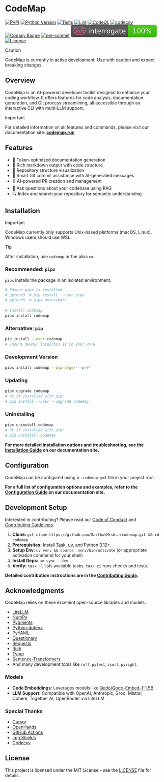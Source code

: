 # CodeMap

[![PyPI](https://img.shields.io/pypi/v/codemap)](https://pypi.org/project/codemap/)
[![Python Version](https://img.shields.io/badge/python-3.12-blue.svg)](https://www.python.org/)
[![Tests](https://github.com/SarthakMishra/codemap/actions/workflows/tests.yml/badge.svg)](https://github.com/SarthakMishra/code-map/actions/workflows/tests.yml)
[![Lint](https://github.com/SarthakMishra/codemap/actions/workflows/lint.yml/badge.svg)](https://github.com/SarthakMishra/codemap/actions/workflows/lint.yml)
[![CodeQL](https://github.com/SarthakMishra/codemap/actions/workflows/github-code-scanning/codeql/badge.svg)](https://github.com/SarthakMishra/codemap/actions/workflows/github-code-scanning/codeql)
[![codecov](https://codecov.io/gh/SarthakMishra/codemap/branch/main/graph/badge.svg)](https://codecov.io/gh/SarthakMishra/codemap)
[![Codacy Badge](https://app.codacy.com/project/badge/Grade/95d85720e3a14494abf27b5d2070d92f)](https://app.codacy.com/gh/SarthakMishra/codemap/dashboard?utm_source=gh&utm_medium=referral&utm_content=&utm_campaign=Badge_grade)
[![pre-commit](https://img.shields.io/badge/pre--commit-enabled-brightgreen?logo=pre-commit&logoColor=white)](https://github.com/pre-commit/pre-commit)
[![Interrogate](docs/assets/interrogate_badge.svg)](https://interrogate.readthedocs.io/en/latest/)
[![License](https://img.shields.io/badge/license-MIT-green.svg)](LICENSE)

> [!Caution]
> CodeMap is currently in active development. Use with caution and expect breaking changes.

## Overview

CodeMap is an AI-powered developer toolkit designed to enhance your coding workflow. It offers features for code analysis, documentation generation, and Git process streamlining, all accessible through an interactive CLI with multi-LLM support.

> [!Important]
> For detailed information on all features and commands, please visit our documentation site: **[codemap.run](https://codemap.run)**

## Features

- 🎯 Token-optimized documentation generation
- 📝 Rich markdown output with code structure
- 🌳 Repository structure visualization
- 🔄 Smart Git commit assistance with AI-generated messages
- 🔃 AI-powered PR creation and management
- 💬 Ask questions about your codebase using RAG
- 🔍 Index and search your repository for semantic understanding


## Installation

> [!Important]
> CodeMap currently only supports Unix-based platforms (macOS, Linux). Windows users should use WSL.

> [!Tip]
> After installation, use `codemap` or the alias `cm`.

### Recommended: `pipx`

`pipx` installs the package in an isolated environment.

```bash
# Ensure pipx is installed
# python3 -m pip install --user pipx
# python3 -m pipx ensurepath

# Install codemap
pipx install codemap
```

### Alternative: `pip`

```bash
pip install --user codemap
# Ensure $HOME/.local/bin is in your PATH
```

### Development Version

```bash
pipx install codemap --pip-args='--pre'
```

### Updating

```bash
pipx upgrade codemap
# Or if installed with pip:
# pip install --user --upgrade codemap
```

### Uninstalling

```bash
pipx uninstall codemap
# Or if installed with pip:
# pip uninstall codemap
```

**For more detailed installation options and troubleshooting, see the [Installation Guide](https://codemap.run/installation/) on our documentation site.**

## Configuration

CodeMap can be configured using a `.codemap.yml` file in your project root.

**For a full list of configuration options and examples, refer to the [Configuration Guide](https://codemap.run/usage/configuration/) on our documentation site.**

## Development Setup

Interested in contributing? Please read our [Code of Conduct](.github/CODE_OF_CONDUCT.md) and [Contributing Guidelines](.github/CONTRIBUTING.md).

1.  **Clone:** `git clone https://github.com/SarthakMishra/codemap.git && cd codemap`
2.  **Prerequisites:** Install [Task](https://taskfile.dev/installation/), [uv](https://github.com/astral-sh/uv#installation), and Python 3.12+.
3.  **Setup Env:** `uv venv && source .venv/bin/activate` (or appropriate activation command for your shell)
4.  **Install Deps:** `uv sync --dev`
5.  **Verify:** `task -l` lists available tasks. `task ci` runs checks and tests.

**Detailed contribution instructions are in the [Contributing Guide](https://codemap.run/contributing/guidelines/).**

## Acknowledgments

CodeMap relies on these excellent open-source libraries and models:

*   [LiteLLM](https://github.com/BerriAI/litellm)
*   [NumPy](https://numpy.org/)
*   [Pygments](https://pygments.org/)
*   [Python-dotenv](https://github.com/theskumar/python-dotenv)
*   [PyYAML](https://pyyaml.org/)
*   [Questionary](https://github.com/tmbo/questionary)
*   [Requests](https://requests.readthedocs.io/)
*   [Rich](https://rich.readthedocs.io/)
*   [Typer](https://typer.tiangolo.com/)
*   [Sentence-Transformers](https://www.sbert.net/)
*   And many development tools like `ruff`, `pytest`, `isort`, `pyright`.

### Models
*   **Code Embeddings**: Leverages models like [Qodo/Qodo-Embed-1-1.5B](https://huggingface.co/Qodo/Qodo-Embed-1-1.5B).
*   **LLM Support**: Compatible with OpenAI, Anthropic, Groq, Mistral, Cohere, Together AI, OpenRouter via LiteLLM.

### Special Thanks
*   [Cursor](https://www.cursor.com/)
*   [OpenHands](https://github.com/All-Hands-AI/OpenHands)
*   [GitHub Actions](https://github.com/features/actions)
*   [Img Shields](https://shields.io)
*   [Codecov](https://about.codecov.io/)

## License

This project is licensed under the MIT License - see the [LICENSE](./LICENSE) file for details.
